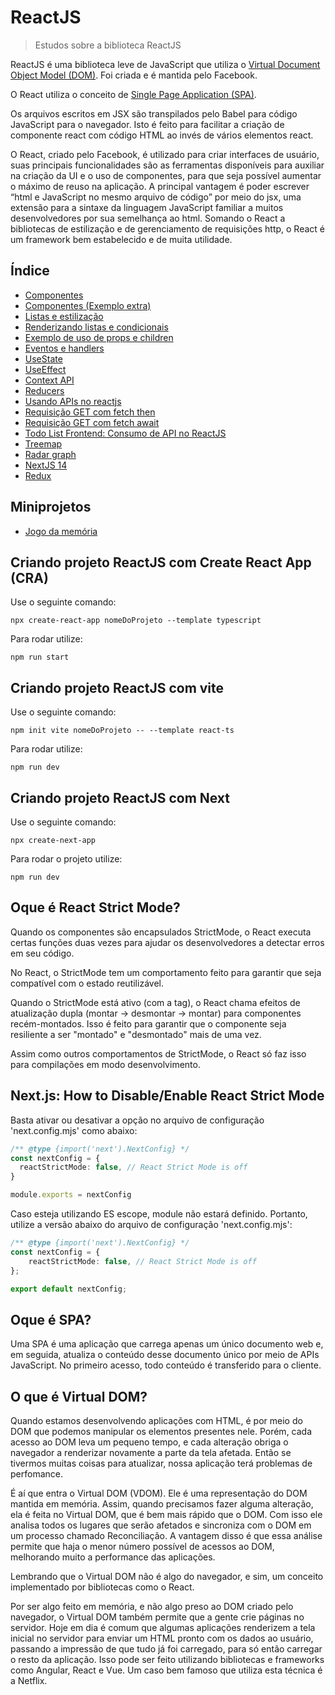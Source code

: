 # ReactJS

> Estudos sobre a biblioteca ReactJS

ReactJS é uma biblioteca leve de JavaScript que utiliza o 
[Virtual Document Object Model (DOM)](https://github.com/Dirack/Estudos/blob/master/react/README.md#o-que-%C3%A9-virtual-dom).
Foi criada e é mantida pelo Facebook.

O React utiliza o conceito de [Single Page Application (SPA)](https://github.com/Dirack/Estudos/tree/master/react#oque-%C3%A9-spa).

Os arquivos escritos em JSX são transpilados pelo Babel para código JavaScript para o navegador. Isto é
feito para facilitar a criação de componente react com código HTML ao invés de vários elementos react.

O React, criado pelo Facebook, é utilizado para criar interfaces de usuário, suas principais funcionalidades
são as ferramentas disponíveis para auxiliar na criação da UI e o uso de componentes, para que seja possível
aumentar o máximo de reuso na aplicação. A principal vantagem é poder escrever “html e JavaScript no mesmo arquivo de código”
por meio do jsx, uma extensão para a sintaxe da linguagem JavaScript familiar a muitos desenvolvedores por sua semelhança ao html.
Somando o React a bibliotecas de estilização e de gerenciamento de requisições http, o React é um framework bem estabelecido e de muita utilidade. 

## Índice

* [Componentes](https://github.com/Dirack/Estudos/tree/master/react/quadrado#exemplo-react-components)
* [Componentes (Exemplo extra)](https://github.com/Dirack/Estudos/tree/master/react/quadrado2#exemplo-2-react-components)
* [Listas e estilização](https://github.com/Dirack/Estudos/tree/master/react/estilizacao#listas-e-estiliza%C3%A7%C3%A3o)
* [Renderizando listas e condicionais](https://github.com/Dirack/Estudos/tree/master/react/renderizando_listas#renderizando-listas-e-condicionais)
* [Exemplo de uso de props e children](https://github.com/Dirack/Estudos/tree/master/react/props_children#exemplo-de-uso-de-props-e-children)
* [Eventos e handlers](https://github.com/Dirack/Estudos/tree/master/react/events#estudos-sobre-eventos-em-reactjs)
* [UseState](https://github.com/Dirack/Estudos/tree/master/react/states#exemplos-de-usestate-em-reactjs)
* [UseEffect](https://github.com/Dirack/Estudos/tree/master/react/effects#exemplo-de-useeffect-em-reactjs)
* [Context API](https://github.com/Dirack/Estudos/tree/master/react/context#context-api)
* [Reducers](https://github.com/Dirack/Estudos/tree/master/react/reducers#reducers)
* [Usando APIs no reactjs](https://github.com/Dirack/Estudos/tree/master/react/usando_apis#usando-apis-no-reactjs)
* [Requisição GET com fetch then](https://github.com/Dirack/Estudos/tree/master/react/requisicoes/get_fetch_then#requisi%C3%A7%C3%A3o-get-com-fetch-then)
* [Requisição GET com fetch await](https://github.com/Dirack/Estudos/tree/master/react/requisicoes/get_fetch_await#requisi%C3%A7%C3%A3o-get-com-fetch-await)
* [Todo List Frontend: Consumo de API no ReactJS](https://github.com/Dirack/Estudos/tree/master/react/todo_list_frontend#todo-list-frontend-consumo-de-api-no-reactjs)
* [Treemap](https://github.com/Dirack/Estudos/tree/master/react/estudos_treemap#treemap)
* [Radar graph](https://github.com/Dirack/Estudos/tree/master/react/radar_graph#radar-graph)
* [NextJS 14](https://github.com/Dirack/Estudos/tree/master/react/nextjs14#nextjs-14)
* [Redux](https://github.com/Dirack/Estudos/tree/master/react/redux#redux)

## Miniprojetos

- [Jogo da memória](https://github.com/Dirack/Estudos/tree/master/react/jogo_da_memoria#jogo-da-mem%C3%B3ria)

## Criando projeto ReactJS com Create React App (CRA)

Use o seguinte comando:

```
npx create-react-app nomeDoProjeto --template typescript
```

Para rodar utilize:

```
npm run start
```

## Criando projeto ReactJS com vite

Use o seguinte comando:

```
npm init vite nomeDoProjeto -- --template react-ts
```

Para rodar utilize:

```
npm run dev
```

## Criando projeto ReactJS com Next

Use o seguinte comando:

```
npx create-next-app
```
Para rodar o projeto utilize:

```
npm run dev
```

## Oque é React Strict Mode?

Quando os componentes são encapsulados StrictMode, o React executa certas funções duas vezes para ajudar os desenvolvedores a detectar erros em seu código.

No React, o StrictMode tem um comportamento feito para garantir que seja compatível com o estado reutilizável.

Quando o StrictMode está ativo (com a tag), o React chama efeitos de atualização dupla (montar -> desmontar -> montar) para componentes recém-montados.
Isso é feito para garantir que o componente seja resiliente a ser "montado" e "desmontado" mais de uma vez.

Assim como outros comportamentos de StrictMode, o React só faz isso para compilações em modo desenvolvimento.

## Next.js: How to Disable/Enable React Strict Mode

Basta ativar ou desativar a opção no arquivo de configuração 'next.config.mjs' como abaixo:

```ts
/** @type {import('next').NextConfig} */
const nextConfig = {
  reactStrictMode: false, // React Strict Mode is off
}

module.exports = nextConfig
```

Caso esteja utilizando ES escope, module não estará definido. Portanto, utilize a versão abaixo do arquivo de configuração 'next.config.mjs':

```ts
/** @type {import('next').NextConfig} */
const nextConfig = {
    reactStrictMode: false, // React Strict Mode is off
};

export default nextConfig;
```

## Oque é SPA?

Uma SPA é uma aplicação que carrega apenas um único documento web e, em seguida, atualiza o conteúdo desse documento
único por meio de APIs JavaScript. No primeiro acesso, todo conteúdo é transferido para o cliente.

## O que é Virtual DOM?

Quando estamos desenvolvendo aplicações com HTML, é por meio do DOM que podemos manipular os elementos presentes nele. Porém, cada acesso ao DOM leva um pequeno tempo, e cada alteração obriga o navegador a renderizar novamente a parte da tela afetada. Então se tivermos muitas coisas para atualizar, nossa aplicação terá problemas de perfomance.

É aí que entra o Virtual DOM (VDOM). Ele é uma representação do DOM mantida em memória. Assim, quando precisamos fazer alguma alteração, ela é feita no Virtual DOM, que é bem mais rápido que o DOM. Com isso ele analisa todos os lugares que serão afetados e sincroniza com o DOM em um processo chamado Reconciliação. A vantagem disso é que essa análise permite que haja o menor número possível de acessos ao DOM, melhorando muito a performance das aplicações.

Lembrando que o Virtual DOM não é algo do navegador, e sim, um conceito implementado por bibliotecas como o React.

Por ser algo feito em memória, e não algo preso ao DOM criado pelo navegador, o Virtual DOM também permite que a gente crie páginas no servidor. Hoje em dia é comum que algumas aplicações renderizem a tela inicial no servidor para enviar um HTML pronto com os dados ao usuário, passando a impressão de que tudo já foi carregado, para só então carregar o resto da aplicação. Isso pode ser feito utilizando bibliotecas e frameworks como Angular, React e Vue. Um caso bem famoso que utiliza esta técnica é a Netflix.
